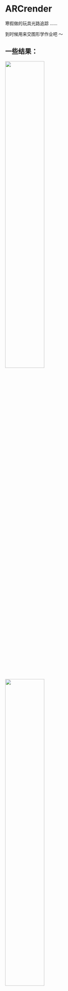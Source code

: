 # ARCrender

寒假做的玩具光路追踪 ……

到时候用来交图形学作业吧 ～

## 一些结果：

<img src = 'results/classroom-5000spp.png' width="50%"></img>

<img src = 'results/corner-8500spp.png' width="50%"></img>

<img src = 'results/caustics-10000spp.png' width="50%"></img>

<img src = 'results/scene6-1500spp.png' width="50%"></img>

<img src = 'results/scene7-1500spp.png' width="50%"></img>

我 minecraft 存档的外景 ：（种地穴居流

<img src = 'results/HelloWorldD5000.png' width="50%"></img>

<img src = 'results/HelloWorldN5000.png' width="50%"></img>



## 想写的东西：
- [x] BRDF
- [x] BSDF (现在用的是参考 disney 的 GGX )
- [x] pbr 材质 （参数是 ior, trans-rate 和 roughness，不知道靠不靠谱 …… ）
- [x] 贴图导入
- [x] mtl 材质 （不太全，能用就行 X）
- [x] 模型导入 （暂未处理法向量）
- [ ] BSSDF
- [x] 双向光路追踪
- [ ] 实时光路追踪（嘛，就整个UI吧）
- [ ] 还 没 完 。 。 。

